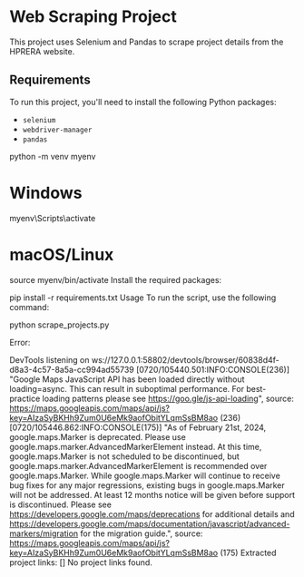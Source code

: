 # Web Scraping Project

This project uses Selenium and Pandas to scrape project details from the HPRERA website.

## Requirements

To run this project, you'll need to install the following Python packages:

- `selenium`
- `webdriver-manager`
- `pandas`




python -m venv myenv
# Windows
myenv\Scripts\activate
# macOS/Linux
source myenv/bin/activate
Install the required packages:


pip install -r requirements.txt
Usage
To run the script, use the following command:


python scrape_projects.py


Error:


DevTools listening on ws://127.0.0.1:58802/devtools/browser/60838d4f-d8a3-4c57-8a5a-cc994ad55739
[0720/105440.501:INFO:CONSOLE(236)] "Google Maps JavaScript API has been loaded directly without loading=async. This can result in suboptimal performance. For best-practice loading patterns please see https://goo.gle/js-api-loading", source: https://maps.googleapis.com/maps/api/js?key=AIzaSyBKHh9Zum0U6eMk9aofObitYLqmSsBM8ao (236)
[0720/105446.862:INFO:CONSOLE(175)] "As of February 21st, 2024, google.maps.Marker is deprecated. Please use google.maps.marker.AdvancedMarkerElement instead. At this time, google.maps.Marker is not scheduled to be discontinued, but google.maps.marker.AdvancedMarkerElement is recommended over google.maps.Marker. While google.maps.Marker will continue to receive bug fixes for any major regressions, existing bugs in google.maps.Marker will not be addressed. At least 12 months notice will be given before support is discontinued. Please see https://developers.google.com/maps/deprecations for additional details and https://developers.google.com/maps/documentation/javascript/advanced-markers/migration for the migration guide.", source: https://maps.googleapis.com/maps/api/js?key=AIzaSyBKHh9Zum0U6eMk9aofObitYLqmSsBM8ao (175)
Extracted project links: []
No project links found.